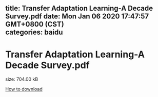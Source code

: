
title: Transfer Adaptation Learning-A Decade Survey.pdf
date: Mon Jan 06 2020 17:47:57 GMT+0800 (CST)    
categories: baidu
---

# Transfer Adaptation Learning-A Decade Survey.pdf
size: 704.00 kB
 
 

[How to download](https://bpcam.bemobtrk.com/go/2ceec3aa-1ca2-46d6-b9ff-aaa5c184517c?jno=2988)